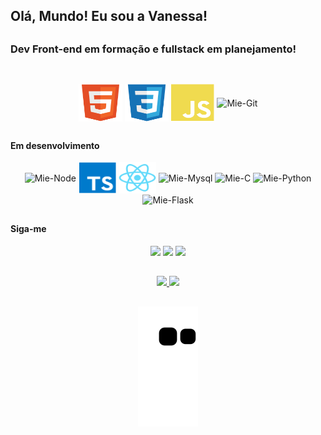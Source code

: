 ## Olá, Mundo! Eu sou a Vanessa!

##

### Dev Front-end em formação e fullstack em planejamento!

##


<div style="display: inline_block" align="center"><br>
  <img align="center" alt="Mie-HTML" height="60" width="70" src="https://raw.githubusercontent.com/devicons/devicon/master/icons/html5/html5-original.svg">
  <img align="center" alt="Mie-CSS" height="60" width="70" src="https://raw.githubusercontent.com/devicons/devicon/master/icons/css3/css3-original.svg">
  <img align="center" alt="Mie-Js" height="60" width="70" src="https://raw.githubusercontent.com/devicons/devicon/master/icons/javascript/javascript-plain.svg">
  <img align="center" alt="Mie-Git" height="60" width="70" src="https://cdn.jsdelivr.net/gh/devicons/devicon/icons/git/git-original.svg" />

  </div>
  
##
  
  #### Em desenvolvimento
  
  <div align="center"> 
  <img align="center" alt="Mie-Node" height="50" width="60" src="https://cdn.jsdelivr.net/gh/devicons/devicon/icons/nodejs/nodejs-original.svg" />
  <img align="center" alt="Mie-Ts" height="50" width="60" src="https://raw.githubusercontent.com/devicons/devicon/master/icons/typescript/typescript-plain.svg">
  <img align="center" alt="Mie-React" height="50" width="60" src="https://raw.githubusercontent.com/devicons/devicon/master/icons/react/react-original.svg">
  <img align="center" alt="Mie-Mysql" height="50" width="60" src="https://cdn.jsdelivr.net/gh/devicons/devicon/icons/mysql/mysql-original.svg" />
  <img align="center" alt="Mie-C" height="50" width="60" src="https://cdn.jsdelivr.net/gh/devicons/devicon/icons/c/c-original.svg" />
  <img align="center" alt="Mie-Python" height="50" width="60" src="https://cdn.jsdelivr.net/gh/devicons/devicon/icons/python/python-original.svg" />
  <img align="center" alt="Mie-Flask" height="50" width="60" src="https://cdn.jsdelivr.net/gh/devicons/devicon/icons/flask/flask-original.svg" />
  </div>
  
  ##
  
  
  #### Siga-me
  
  
  <div align="center">
    <a target="_blank" href="https://www.linkedin.com/in/vanessamie" target="_blank"><img src="https://img.shields.io/badge/-LinkedIn-%230077B5?style=for-the-badge&logo=linkedin&logoColor=white"></a> 
  <a target="_blank" href="https://instagram.com/programae.do" target="_blank"><img src="https://img.shields.io/badge/-Instagram-%23E4405F?style=for-the-badge&logo=instagram&logoColor=white"></a>
  <a target="_blank" href = "mailto:n.vanessamie@gmail.com"><img src="https://img.shields.io/badge/-Gmail-%23333?style=for-the-badge&logo=gmail&logoColor=white"></a>


  </div>
  
  ##
  
  
<div align="center">
  <a target="_blank" href="https://github.com/vanessamie">
  <img height="180em" src="https://github-readme-stats.vercel.app/api?username=vanessamie&show_icons=true&theme=cobalt&include_all_commits=true&count_private=true"/>
  <img height="180em" src="https://github-readme-stats.vercel.app/api/top-langs/?username=vanessamie&layout=compact&langs_count=7&theme=cobalt"/>
</div>

    
  ##
 
<div align="center"> 
 
  ![Snake animation](https://github.com/rafaballerini/rafaballerini/blob/output/github-contribution-grid-snake.svg)
 
</div>

